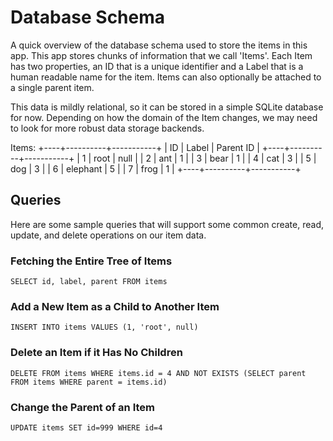 # Database Schema

A quick overview of the database schema used to store the items in this app. This app stores chunks of information that we call 'Items'. Each Item has two properties, an ID that is a unique identifier and a Label that is a human readable name for the item. Items can also optionally be attached to a single parent item.

This data is mildly relational, so it can be stored in a simple SQLite database for now. Depending on how the domain of the Item changes, we may need to look for more robust data storage backends.

Items:
+----+----------+-----------+
| ID |  Label   | Parent ID |
+----+----------+-----------+
|  1 | root     | null      |
|  2 | ant      | 1         |
|  3 | bear     | 1         |
|  4 | cat      | 3         |
|  5 | dog      | 3         |
|  6 | elephant | 5         |
|  7 | frog     | 1         |
+----+----------+-----------+

## Queries

Here are some sample queries that will support some common create, read, update, and delete operations on our item data.

### Fetching the Entire Tree of Items

`SELECT id, label, parent FROM items`

### Add a New Item as a Child to Another Item

`INSERT INTO items VALUES (1, 'root', null)`

### Delete an Item if it Has No Children

`DELETE FROM items WHERE items.id = 4 AND NOT EXISTS (SELECT parent FROM items WHERE parent = items.id)`

### Change the Parent of an Item

`UPDATE items SET id=999 WHERE id=4`
